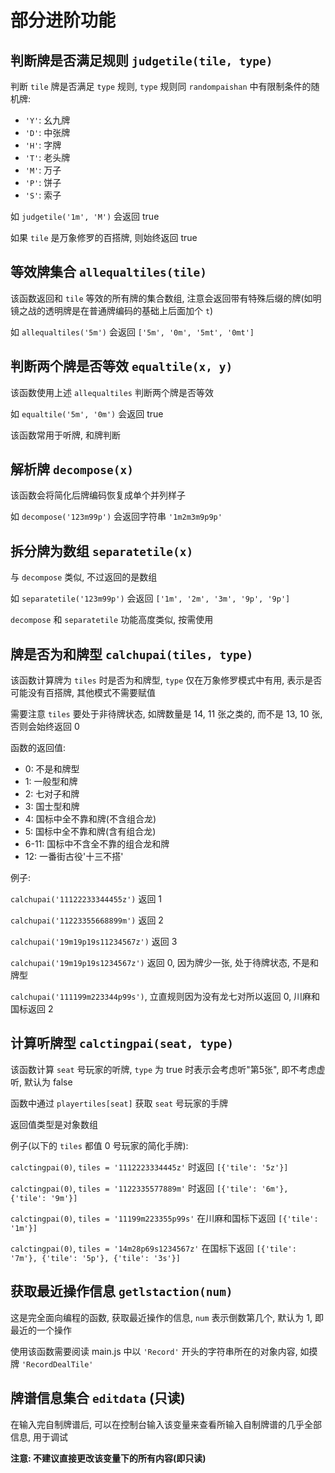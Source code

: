 # 部分进阶功能

## 判断牌是否满足规则 `judgetile(tile, type)`

判断 `tile` 牌是否满足 `type` 规则, `type` 规则同 `randompaishan` 中有限制条件的随机牌:

- `'Y'`: 幺九牌
- `'D'`: 中张牌
- `'H'`: 字牌
- `'T'`: 老头牌
- `'M'`: 万子
- `'P'`: 饼子
- `'S'`: 索子

如 `judgetile('1m', 'M')` 会返回 true

如果 `tile` 是万象修罗的百搭牌, 则始终返回 true

## 等效牌集合 `allequaltiles(tile)`

该函数返回和 `tile` 等效的所有牌的集合数组, 注意会返回带有特殊后缀的牌(如明镜之战的透明牌是在普通牌编码的基础上后面加个 `t`)

如 `allequaltiles('5m')` 会返回 `['5m', '0m', '5mt', '0mt']`

## 判断两个牌是否等效 `equaltile(x, y)`

该函数使用上述 `allequaltiles` 判断两个牌是否等效

如 `equaltile('5m', '0m')` 会返回 true

该函数常用于听牌, 和牌判断

## 解析牌 `decompose(x)`

该函数会将简化后牌编码恢复成单个并列样子

如 `decompose('123m99p')` 会返回字符串 `'1m2m3m9p9p'`

## 拆分牌为数组 `separatetile(x)`

与 `decompose` 类似, 不过返回的是数组

如 `separatetile('123m99p')` 会返回 `['1m', '2m', '3m', '9p', '9p']`

`decompose` 和 `separatetile` 功能高度类似, 按需使用

## 牌是否为和牌型 `calchupai(tiles, type)`

该函数计算牌为 `tiles` 时是否为和牌型, `type` 仅在万象修罗模式中有用, 表示是否可能没有百搭牌, 其他模式不需要赋值

需要注意 `tiles` 要处于非待牌状态, 如牌数量是 14, 11 张之类的, 而不是 13, 10 张, 否则会始终返回 0

函数的返回值:

- 0: 不是和牌型
- 1: 一般型和牌
- 2: 七对子和牌
- 3: 国士型和牌
- 4: 国标中全不靠和牌(不含组合龙)
- 5: 国标中全不靠和牌(含有组合龙)
- 6-11: 国标中不含全不靠的组合龙和牌
- 12: 一番街古役'十三不搭'

例子:

`calchupai('11122233344455z')` 返回 1

`calchupai('11223355668899m')` 返回 2

`calchupai('19m19p19s11234567z')` 返回 3

`calchupai('19m19p19s1234567z')` 返回 0, 因为牌少一张, 处于待牌状态, 不是和牌型

`calchupai('111199m223344p99s')`, 立直规则因为没有龙七对所以返回 0, 川麻和国标返回 2

## 计算听牌型 `calctingpai(seat, type)`

该函数计算 `seat` 号玩家的听牌, `type` 为 true 时表示会考虑听"第5张", 即不考虑虚听, 默认为 false

函数中通过 `playertiles[seat]` 获取 `seat` 号玩家的手牌

返回值类型是对象数组

例子(以下的 `tiles` 都值 0 号玩家的简化手牌):

`calctingpai(0)`, `tiles = '1112223334445z'` 时返回 `[{'tile': '5z'}]`

`calctingpai(0)`, `tiles = '1122335577889m'` 时返回 `[{'tile': '6m'}, {'tile': '9m'}]`

`calctingpai(0)`, `tiles = '11199m223355p99s'` 在川麻和国标下返回 `[{'tile': '1m'}]`

`calctingpai(0)`, `tiles = '14m28p69s1234567z'` 在国标下返回 `[{'tile': '7m'}, {'tile': '5p'}, {'tile': '3s'}]`

## 获取最近操作信息 `getlstaction(num)`

这是完全面向编程的函数, 获取最近操作的信息, `num` 表示倒数第几个, 默认为 1, 即最近的一个操作

使用该函数需要阅读 main.js 中以 `'Record'` 开头的字符串所在的对象内容, 如摸牌 `'RecordDealTile'`

## 牌谱信息集合 `editdata` (只读)

在输入完自制牌谱后, 可以在控制台输入该变量来查看所输入自制牌谱的几乎全部信息, 用于调试

**注意: 不建议直接更改该变量下的所有内容(即只读)**
